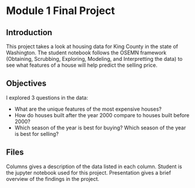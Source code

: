 
# Module 1 Final Project


## Introduction

This project takes a look at housing data for King County in the state of Washington.  The student notebook follows the OSEMN framework (Obtaining, Scrubbing, Exploring, Modeling, and Interpretting the data) to see what features of a house will help predict the selling price.  

## Objectives

I explored 3 questions in the data:
- What are the unique features of the most expensive houses?
- How do houses built after the year 2000 compare to houses built before 2000?
- Which season of the year is best for buying?  Which season of the year is best for selling?

## Files
Columns gives a description of the data listed in each column.
Student is the jupyter notebook used for this project.
Presentation gives a brief overview of the findings in the project.

